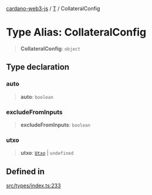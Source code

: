 [cardano-web3-js](../../../index.md) / [T](../index.md) / CollateralConfig

# Type Alias: CollateralConfig

> **CollateralConfig**: `object`

## Type declaration

### auto

> **auto**: `boolean`

### excludeFromInputs

> **excludeFromInputs**: `boolean`

### utxo

> **utxo**: [`Utxo`](Utxo.md) \| `undefined`

## Defined in

[src/types/index.ts:233](https://github.com/xray-network/cardano-web3-js/blob/main/src/types/index.ts#L233)
